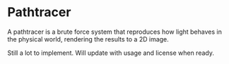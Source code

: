 # Pathtracer

A pathtracer is a brute force system that reproduces how light behaves in the physical world, rendering the results to a 2D image.

Still a lot to implement. Will update with usage and license when ready.

